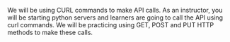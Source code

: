 We will be using CURL commands to make API calls. As an instructor, you will be starting python servers and learners are going to call the API using curl commands. We will be practicing using GET, POST and PUT HTTP methods to make these calls.
